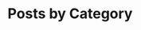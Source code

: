 ---
title: "Posts by Category"
layout: categories
permalink: /allcategories/
author_profile: false

---